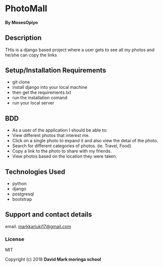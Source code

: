 
# PhotoMall

#### By **MosesOpiyo**

## Description
THis is a django based project where a user gets to see all my photos and he/she can  copy the links

## Setup/Installation Requirements
* git clone
* install django into your local machine
* then get the requirements.txt
* run the installation comand
*  run your local server


## BDD
* As a user of the application I should be able to:
* View different photos that interest me.
* Click on a single photo to expand it and also view the detai
  of the photo.
* Search for different categories of photos. (ie. Travel, Food)
* Copy a link to the photo to share with my friends.
* View photos based on the location they were taken.


## Technologies Used

 * python
 * django
 * postgresql
 * bootstrap


## Support and contact details
email. markkariuki17@gmail.com

### License

MIT

Copyright (c) 2018 **David Mark  moringa school**
